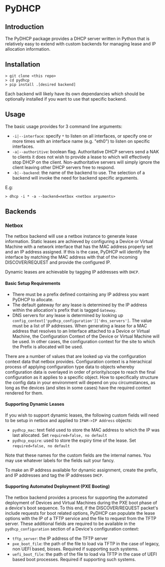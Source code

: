 # PyDHCP

## Introduction

The PyDHCP package provides a DHCP server written in Python that is relatively easy to extend with custom backends for managing lease and IP allocation information.

## Installation

```
> git clone <this repo>
> cd pydhcp
> pip install .[desired backend]
```

Each backend will likely have its own dependancies which should be optionally installed if you want to use that specific backend.

## Usage

The basic usage provides for 3 command line arguments:
 * `-i|--interface`: specify `*` to listen on all interfaces, or specify one or more times with an interface name (e.g. "eth0") to listen on specific interfaces.
 * `-a|--authoritive`: boolean flag. Authoritative DHCP servers send a NAK to clients it does not wish to provide a lease to which will effectively stop DHCP on the client.  Non-authoritative servers will simply ignore the client leaving other DHCP servers free to respond.
 * `-b|--backend`: the name of the backend to use.  The selection of a backend will invoke the need for backend specific arguments.
 
E.g:
```
> dhcp -i * -a --backend=netbox <netbox arguments>
```
 
## Backends
 
### Netbox
 
The netbox backend will use a netbox instance to generate lease information.  Static leases are achieved by configuring a Device or Virtual Machine with a network interface that has the MAC address properly set and an IP address assigned.  If this is the case, PyDHCP will identify the interface by matching the MAC address with that of the incoming DISCOVER/REQUEST and provide the configured IP.

Dynamic leases are achievable by tagging IP addresses with `DHCP`.

#### Basic Setup Requirements

 * There must be a prefix defined containing any IP address you want PyDHCP to allocate.
 * The default gateway for any lease is determined by the IP address within the allocation's prefix that is tagged `Gateway`.
 * DNS servers for any lease is determined by looking up `config_context['pydhcp_configuration']['dns_servers']`.  The value must be a list of IP addresses.  When generating a lease for a MAC address that resolves to an Interface attached to a Device or Virtual Machine, the Configuration Context of the Device or Virtual Machine will be used.  In other cases, the configuration context for the site to which the Prefix is allocated will be used.
 
There are a number of values that are looked up via the configuration context data that netbox provides.  Configuration context is a hierachical process of applying configuration type data to objects whereby configuration data is overlayed in order of priority/scope to reach the final configuration as it applies to a specific object.  How to specifically structure the config data in your environment will depend on you circumstances, as long as the devices (and sites in some cases) have the required context rendered for them.

#### Supporting Dynamic Leases
If you wish to support dynamic leases, the following custom fields will need to be setup in netbox and applied to `IPAM->IP Address` objects:
 * `pydhcp_mac`: text field used to store the MAC address to which the IP was last allocated. Set `required=false, no default`
 * `pydhcp_expire`: used to store the expiry time of the lease. Set `required=false, no default`
 
Note that these names for the custom fields are the internal names.  You may use whatever labels for the fields suit your fancy.

To make an IP address available for dynamic assignment, create the prefix, and IP addresses and tag the IP addresses `DHCP`.

#### Supporting Automated Deployment (PXE Booting)

The netbox backend provides a process for supporting the automated deployment of Devices and Virtual Machines during the PXE boot phase of a device's boot sequence.  To this end, if the DISCOVER/REQUEST packet's include requests for boot related options, PyDHCP can populate the lease options with the IP of a TFTP service and the file to request from the TFTP server.  These additional fields are required to be available in the `pydhcp_configuration` section of a Device's configuration context:
 * `tftp_server`: the IP address of the TFTP server
 * `pxe_boot_file`: the path of the file to load via TFTP in the case of legacy, non UEFI based, bioses.  Required if supporting such systems.
 * `uefi_boot_file`: the path of the file to load via TFTP in the case of UEFI based boot processes.  Required if supporting such systems.



